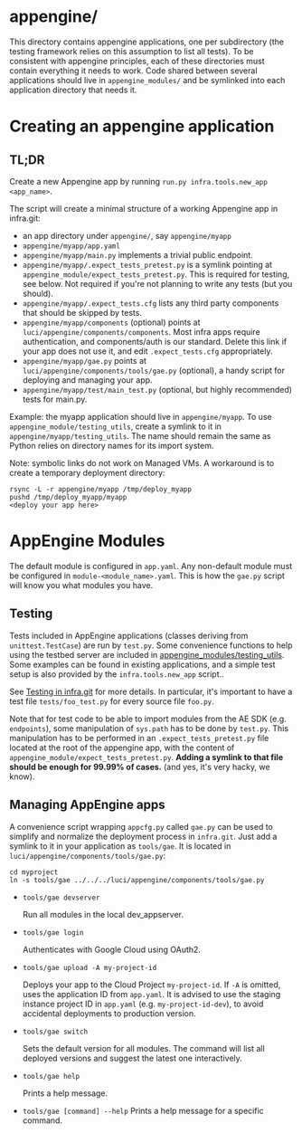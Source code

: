 # appengine/

This directory contains appengine applications, one per subdirectory (the
testing framework relies on this assumption to list all tests). To be consistent
with appengine principles, each of these directories must contain everything it
needs to work. Code shared between several applications should live in
`appengine_modules/` and be symlinked into each application directory that needs
it.

# Creating an appengine application

## TL;DR

Create a new Appengine app by running `run.py infra.tools.new_app <app_name>`.

The script will create a minimal structure of a working Appengine app in
infra.git:

* an app directory under `appengine/`, say `appengine/myapp`
* `appengine/myapp/app.yaml`
* `appengine/myapp/main.py` implements a trivial public endpoint.
* `appengine/myapp/.expect_tests_pretest.py` is a symlink pointing at
  `appengine_module/expect_tests_pretest.py`. This is required for
  testing, see below. Not required if you're not planning to write any
  tests (but you should).
* `appengine/myapp/.expect_tests.cfg` lists any third party components
  that should be skipped by tests.
* `appengine/myapp/components` (optional) points at
  `luci/appengine/components/components`. Most infra apps require
  authentication, and components/auth is our standard. Delete this
  link if your app does not use it, and edit `.expect_tests.cfg`
  appropriately.
* `appengine/myapp/gae.py` points at
  `luci/appengine/components/tools/gae.py` (optional), a handy script
  for deploying and managing your app.
* `appengine/myapp/test/main_test.py` (optional, but highly
  recommended) tests for main.py.


Example: the myapp application should live in `appengine/myapp`. To use
`appengine_module/testing_utils`, create a symlink to it in
`appengine/myapp/testing_utils`. The name should remain the same as
Python relies on directory names for its import system.

Note: symbolic links do not work on Managed VMs.
A workaround is to create a temporary deployment directory:

    rsync -L -r appengine/myapp /tmp/deploy_myapp
    pushd /tmp/deploy_myapp/myapp
    <deploy your app here>

# AppEngine Modules

The default module is configured in `app.yaml`. Any non-default module must be
configured in `module-<module_name>.yaml`.  This is how the `gae.py` script
will know you what modules you have.

## Testing

Tests included in AppEngine applications (classes deriving from
`unittest.TestCase`) are run by `test.py`. Some convenience functions to
help using the testbed server are included in
[appengine_modules/testing_utils](../appengine_modules/testing_utils).
Some examples can be found in
existing applications, and a simple test setup is also provided by the
`infra.tools.new_app` script..

See [Testing in infra.git](/doc/testing.md) for more details. In particular,
it's important to have a test file `tests/foo_test.py` for every source file
`foo.py`.

Note that for test code to be able to import modules from the AE SDK
(e.g. `endpoints`), some manipulation of `sys.path` has to be done by
`test.py`. This manipulation has to be performed in an
`.expect_tests_pretest.py` file located at the root of the appengine
app, with the content of `appengine_module/expect_tests_pretest.py`.
**Adding a symlink to that file should be enough for 99.99% of cases.**
(and yes, it's very hacky, we know).

## Managing AppEngine apps

A convenience script wrapping `appcfg.py` called `gae.py` can be used to
simplify and normalize the deployment process in `infra.git`. Just add a
symlink to it in your application as `tools/gae`. It is located in
`luci/appengine/components/tools/gae.py`:

    cd myproject
    ln -s tools/gae ../../../luci/appengine/components/tools/gae.py

* `tools/gae devserver`

  Run all modules in the local dev_appserver.

* `tools/gae login`

  Authenticates with Google Cloud using OAuth2.

* `tools/gae upload -A my-project-id`

  Deploys your app to the Cloud Project `my-project-id`. If `-A` is omitted,
  uses the application ID from `app.yaml`. It is advised to use the staging
  instance project ID in `app.yaml` (e.g. `my-project-id-dev`), to avoid
  accidental deployments to production version.

* `tools/gae switch`

  Sets the default version for all modules. The command will list all deployed
  versions and suggest the latest one interactively.

* `tools/gae help`

  Prints a help message.

* `tools/gae [command] --help`
  Prints a help message for a specific command.
